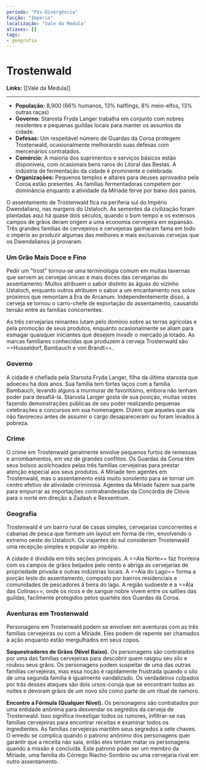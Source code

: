 ```yaml
---
período: "Pós-Divergência"
facção: "Império"
localização: "Vale da Medula"
aliases: []
tags:
- geografia
---
```


# **Trostenwald**

**Links:** [[Vale da Medula]]

---
- **População:** 8,900 (66% humanos, 13% halflings, 8% meio-elfos, 13% outras raças)
- **Governo:** Starosta Fryda Langer trabalha em conjunto com nobres residentes e pequenas guildas locais para manter os assuntos da cidade.
- **Defesas:** Um respeitável número de Guardas da Coroa protegem Trostenwald, ocasionalmente melhorando suas defesas com mercenários contratados.
- **Comércio:** A maioria dos suprimentos e serviços básicos estão disponíveis, com ocasionais bens raros do Litoral das Bestas. A indústria de fermentação da cidade é prominente e celebrada.
- **Organizações:** Pequenos templos e altares para deuses aprovados pela Coroa estão presentes. As famílias fermentadoras competem por dominância enquanto a atividade da Míriade ferve por baixo dos panos.

O assentamento de Trostenwald fica na periferia sul do Império Dwendaliano, nas margens do Ustaloch. As sementes da civilização foram plantadas aqui há quase dois séculos, quando o bom tempo e os extensos campos de grãos deram origem a uma economia cervejeira em expansão. Três grandes famílias de cervejeiros e cervejeiras ganharam fama em todo o império ao produzir algumas das melhores e mais exclusivas cervejas que os Dwendalianos já provaram.

### **Um Grão Mais Doce e Fino**
Pedir um "trost" tornou-se uma terminologia comum em muitas tavernas que servem as cervejas únicas e mais doces das cervejarias do assentamento. Muitos atribuem o sabor distinto às águas do vizinho Ustaloch, enquanto outros atribuem o sabor a um encantamento nos solos próximos que remontam à Era de Arcanum. Independentemente disso, a cerveja se tornou o carro-chefe de exportação do assentamento, causando tensão entre as famílias concorrentes.

As três cervejarias reinantes lutam pelo domínio sobre as terras agrícolas e pela promoção de seus produtos, enquanto ocasionalmente se aliam para esmagar quaisquer iniciantes que desejem invadir o mercado já lotado. As marcas familiares conhecidas que produzem a cerveja Trostenwald são ==Husseldorf, Bambauch e von Brandt==.

### **Governo**
A cidade é chefiada pela Starosta Fryda Langer, filha da última starosta que adoeceu há dois anos. Sua família tem fortes laços com a família Bambauch, levando alguns a murmurar de favoritismo, embora não tenham poder para desafiá-la. Starosta Langer gosta de sua posição, muitas vezes fazendo demonstrações públicas de seu poder realizando pequenas celebrações e concursos em sua homenagem. Dizem que aqueles que ela não favoreceu antes de assumir o cargo desapareceram ou foram levados à pobreza.

### **Crime**
O crime em Trostenwald geralmente envolve pequenos furtos de remessas e arrombamentos, em vez de grandes conflitos. Os Guardas da Coroa têm seus bolsos acolchoados pelas três famílias cervejeiras para prestar atenção especial aos seus produtos. A Míriade tem agentes em Trostenwald, mas o assentamento está muito sonolento para se tornar um centro efetivo de atividade criminosa. Agentes da Míriade fazem sua parte para empurrar as importações contrabandeadas da Concórdia de Clóvis para o norte em direção a Zadash e Rexxentrum.

### **Geografia**
Trostenwald é um bairro rural de casas simples, cervejarias concorrentes e cabanas de pesca que formam um layout em forma de rim, envolvendo o extremo oeste do Ustaloch. Os viajantes do sul consideram Trostenwald uma recepção simples e popular ao império.

A cidade é dividida em três seções principais. A ==Ala Norte== faz fronteira com os campos de grãos beijados pelo vento e abriga as cervejarias de propriedade privada e outras indústrias locais. A ==Ala do Lago== forma a porção leste do assentamento, composto por bairros residenciais e comunidades de pescadores à beira do lago. A região sudoeste é a ==Ala das Colinas==, onde os ricos e de sangue nobre vivem entre os salões das guildas, facilmente protegidos pelos quartéis dos Guardas da Coroa.
### **Aventuras em Trostenwald**
Personagens em Trostenwald podem se envolver em aventuras com as três famílias cervejeiras ou com a Míriade. Eles podem de repente ser chamados à ação enquanto estão mergulhados em seus copos.

**Sequestradores de Grãos (Nível Baixo).** Os personagens são contratados por uma das famílias cervejeiras para descobrir quem rasgou seu silo e roubou seus grãos. Os personagens podem suspeitar de uma das outras famílias cervejeiras, mas essa noção é rapidamente frustrada quando o silo de uma segunda família é igualmente vandalizado. Os verdadeiros culpados por trás desses ataques são dois ursos-coruja que se encontram todas as noites e devoram grãos de um novo silo como parte de um ritual de namoro.

**Encontre a Fórmula (Qualquer Nível).** Os personagens são contratados por uma entidade anônima para desvendar os segredos da cerveja de Trostenwald. Isso significa investigar todos os rumores, infiltrar-se nas famílias cervejeiras para encontrar receitas e examinar todos os ingredientes. As famílias cervejeiras mantêm seus segredos a sete chaves. O enredo se complica quando o patrono anônimo dos personagens quer garantir que a receita não saia, então eles tentam matar os personagens quando a missão é concluída. Este patrono pode ser um membro da Míriade, uma família do Córrego Riacho-Sombrio ou uma cervejaria rival em outro assentamento.